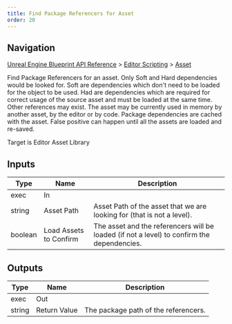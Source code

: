 ```yaml
---
title: Find Package Referencers for Asset
order: 20
---
```

## Navigation

[Unreal Engine Blueprint API Reference](https://dev.epicgames.com/documentation/en-us/unreal-engine/BlueprintAPI) > [Editor Scripting](https://dev.epicgames.com/documentation/en-us/unreal-engine/BlueprintAPI/EditorScripting) > [Asset](https://dev.epicgames.com/documentation/en-us/unreal-engine/BlueprintAPI/EditorScripting/Asset_1)

Find Package Referencers for an asset. Only Soft and Hard dependencies would be looked for.
Soft are dependencies which don't need to be loaded for the object to be used.
Had are dependencies which are required for correct usage of the source asset and must be loaded at the same time.
Other references may exist. The asset may be currently used in memory by another asset, by the editor or by code.
Package dependencies are cached with the asset. False positive can happen until all the assets are loaded and re-saved.

Target is Editor Asset Library

## Inputs

| Type | Name | Description |
| --- | --- | --- |
| exec | In |  |
| string | Asset Path | Asset Path of the asset that we are looking for (that is not a level). |
| boolean | Load Assets to Confirm | The asset and the referencers will be loaded (if not a level) to confirm the dependencies. |

## Outputs

| Type | Name | Description |
| --- | --- | --- |
| exec | Out |  |
| string | Return Value | The package path of the referencers. |
